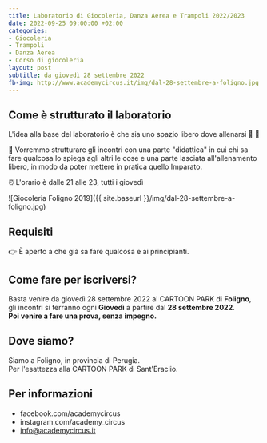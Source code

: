 ```yaml
---
title: Laboratorio di Giocoleria, Danza Aerea e Trampoli 2022/2023
date: 2022-09-25 09:00:00 +02:00
categories:
- Giocoleria
- Trampoli
- Danza Aerea
- Corso di giocoleria
layout: post
subtitle: da giovedì 28 settembre 2022
fb-img: http://www.academycircus.it/img/dal-28-settembre-a-foligno.jpg
---
```


## Come è strutturato il laboratorio
L'idea alla base del laboratorio è che sia uno spazio libero dove allenarsi 🤹 💪

📌 Vorremmo strutturare gli incontri con una parte "didattica" in cui chi sa fare qualcosa lo spiega agli altri le cose e una parte lasciata all'allenamento libero, in modo da poter mettere in pratica quello Imparato.

⏰ L'orario è dalle 21 alle 23, tutti i giovedì

![Giocoleria Foligno 2019]({{ site.baseurl }}/img/dal-28-settembre-a-foligno.jpg)

## Requisiti
👉 È aperto a che già sa fare qualcosa e ai principianti.

## Come fare per iscriversi?
Basta venire da giovedì 28 settembre 2022 al CARTOON PARK di **Foligno**, gli incontri si terranno ogni **Giovedì** a partire dal **28 settembre 2022**.  
**Poi venire a fare una prova, senza impegno.**

## Dove siamo?
Siamo a Foligno, in provincia di Perugia.  
Per l'esattezza alla CARTOON PARK di Sant'Eraclio.



## Per informazioni

- facebook.com/academycircus
- instagram.com/academy_circus
- info@academycircus.it
